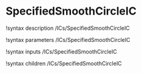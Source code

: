 <!-- MOOSE Documentation Stub: Remove this when content is added. -->

# SpecifiedSmoothCircleIC
!syntax description /ICs/SpecifiedSmoothCircleIC

!syntax parameters /ICs/SpecifiedSmoothCircleIC

!syntax inputs /ICs/SpecifiedSmoothCircleIC

!syntax children /ICs/SpecifiedSmoothCircleIC

